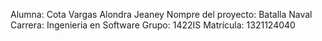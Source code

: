 Alumna: Cota Vargas Alondra Jeaney
Nompre del proyecto: Batalla Naval
Carrera: Ingenieria en Software
Grupo: 1422IS
Matrícula: 1321124040
